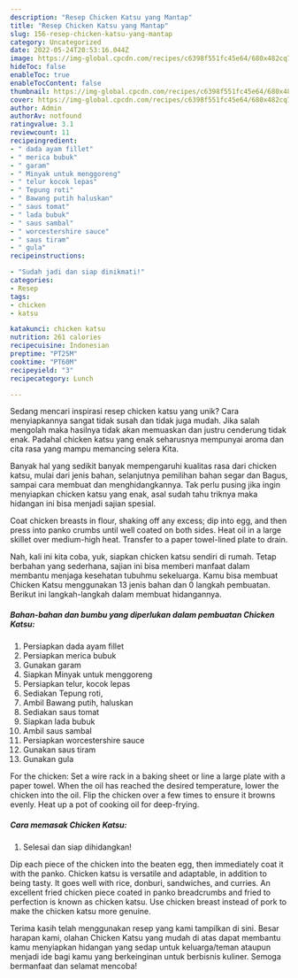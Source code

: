 ```yaml
---
description: "Resep Chicken Katsu yang Mantap"
title: "Resep Chicken Katsu yang Mantap"
slug: 156-resep-chicken-katsu-yang-mantap
category: Uncategorized
date: 2022-05-24T20:53:16.044Z
image: https://img-global.cpcdn.com/recipes/c6398f551fc45e64/680x482cq70/chicken-katsu-foto-resep-utama.jpg
hideToc: false
enableToc: true
enableTocContent: false
thumbnail: https://img-global.cpcdn.com/recipes/c6398f551fc45e64/680x482cq70/chicken-katsu-foto-resep-utama.jpg
cover: https://img-global.cpcdn.com/recipes/c6398f551fc45e64/680x482cq70/chicken-katsu-foto-resep-utama.jpg
author: Admin
authorAv: notfound
ratingvalue: 3.1
reviewcount: 11
recipeingredient:
- " dada ayam fillet"
- " merica bubuk"
- " garam"
- " Minyak untuk menggoreng"
- " telur kocok lepas"
- " Tepung roti"
- " Bawang putih haluskan"
- " saus tomat"
- " lada bubuk"
- " saus sambal"
- " worcestershire sauce"
- " saus tiram"
- " gula"
recipeinstructions:

- "Sudah jadi dan siap dinikmati!"
categories:
- Resep
tags:
- chicken
- katsu

katakunci: chicken katsu 
nutrition: 261 calories
recipecuisine: Indonesian
preptime: "PT25M"
cooktime: "PT60M"
recipeyield: "3"
recipecategory: Lunch

---
```





Sedang mencari inspirasi resep chicken katsu yang unik? Cara menyiapkannya sangat tidak susah dan tidak juga mudah. Jika salah mengolah maka hasilnya tidak akan memuaskan dan justru cenderung tidak enak. Padahal chicken katsu yang enak seharusnya mempunyai aroma dan cita rasa yang mampu memancing selera Kita.





Banyak hal yang sedikit banyak mempengaruhi kualitas rasa dari chicken katsu, mulai dari jenis bahan, selanjutnya pemilihan bahan segar dan Bagus, sampai cara membuat dan menghidangkannya. Tak perlu pusing jika ingin menyiapkan chicken katsu yang enak,      asal sudah tahu triknya maka hidangan ini bisa menjadi sajian spesial.














Coat chicken breasts in flour, shaking off any excess; dip into egg, and then press into panko crumbs until well coated on both sides. Heat oil in a large skillet over medium-high heat. Transfer to a paper towel-lined plate to drain.






Nah, kali ini kita coba, yuk, siapkan chicken katsu sendiri di rumah. Tetap berbahan yang sederhana, sajian ini bisa memberi manfaat dalam membantu menjaga kesehatan tubuhmu sekeluarga. Kamu bisa membuat Chicken Katsu menggunakan 13 jenis bahan dan 0 langkah pembuatan. Berikut ini langkah-langkah dalam membuat hidangannya.

<!--inarticleads1-->

##### Bahan-bahan dan bumbu yang diperlukan dalam pembuatan Chicken Katsu:

1. Persiapkan  dada ayam fillet
1. Persiapkan  merica bubuk
1. Gunakan  garam
1. Siapkan  Minyak untuk menggoreng
1. Persiapkan  telur, kocok lepas
1. Sediakan  Tepung roti,
1. Ambil  Bawang putih, haluskan
1. Sediakan  saus tomat
1. Siapkan  lada bubuk
1. Ambil  saus sambal
1. Persiapkan  worcestershire sauce
1. Gunakan  saus tiram
1. Gunakan  gula


For the chicken: Set a wire rack in a baking sheet or line a large plate with a paper towel. When the oil has reached the desired temperature, lower the chicken into the oil. Flip the chicken over a few times to ensure it browns evenly. Heat up a pot of cooking oil for deep-frying. 

<!--inarticleads2-->

##### Cara memasak Chicken Katsu:


1. Selesai dan siap dihidangkan!

Dip each piece of the chicken into the beaten egg, then immediately coat it with the panko. Chicken katsu is versatile and adaptable, in addition to being tasty. It goes well with rice, donburi, sandwiches, and curries. An excellent fried chicken piece coated in panko breadcrumbs and fried to perfection is known as chicken katsu. Use chicken breast instead of pork to make the chicken katsu more genuine. 

Terima kasih telah menggunakan resep yang kami tampilkan di sini. Besar harapan kami, olahan Chicken Katsu yang mudah di atas dapat membantu kamu menyiapkan hidangan yang sedap untuk keluarga/teman ataupun menjadi ide bagi kamu yang berkeinginan untuk berbisnis kuliner. Semoga bermanfaat dan selamat mencoba!
